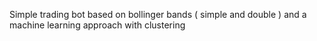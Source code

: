Simple trading bot based on bollinger bands ( simple and double ) and a machine learning approach with clustering
